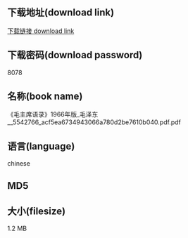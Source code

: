 ## 下载地址(download link)
[下载链接 download link](https://tutu365.netlify.app/?s=%E3%80%8A%E6%AF%9B%E4%B8%BB%E5%B8%AD%E8%AF%AD%E5%BD%95%E3%80%8B1966%E5%B9%B4%E7%89%88_%E6%AF%9B%E6%B3%BD%E4%B8%9C__5542766_acf5ea6734943066a780d2be7610b040.pdf)

## 下载密码(download password)
8078

## 名称(book name)
《毛主席语录》1966年版_毛泽东__5542766_acf5ea6734943066a780d2be7610b040.pdf.pdf

## 语言(language)
chinese

## MD5


## 大小(filesize)
1.2 MB
